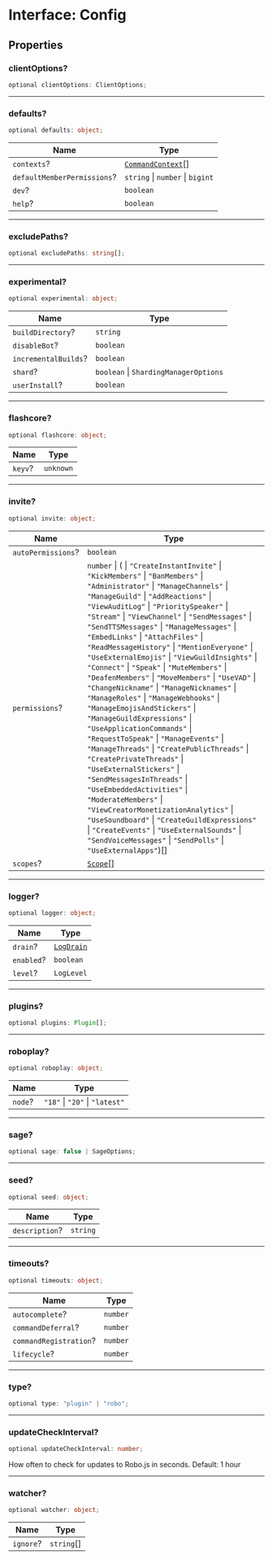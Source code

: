# Interface: Config

## Properties

### clientOptions?

```ts
optional clientOptions: ClientOptions;
```

***

### defaults?

```ts
optional defaults: object;
```

| Name | Type |
| ------ | ------ |
| `contexts`? | [`CommandContext`](TypeAlias.CommandContext.md)[] |
| `defaultMemberPermissions`? | `string` \| `number` \| `bigint` |
| `dev`? | `boolean` |
| `help`? | `boolean` |

***

### excludePaths?

```ts
optional excludePaths: string[];
```

***

### experimental?

```ts
optional experimental: object;
```

| Name | Type |
| ------ | ------ |
| `buildDirectory`? | `string` |
| `disableBot`? | `boolean` |
| `incrementalBuilds`? | `boolean` |
| `shard`? | `boolean` \| `ShardingManagerOptions` |
| `userInstall`? | `boolean` |

***

### flashcore?

```ts
optional flashcore: object;
```

| Name | Type |
| ------ | ------ |
| `keyv`? | `unknown` |

***

### invite?

```ts
optional invite: object;
```

| Name | Type |
| ------ | ------ |
| `autoPermissions`? | `boolean` |
| `permissions`? | `number` \| ( \| `"CreateInstantInvite"` \| `"KickMembers"` \| `"BanMembers"` \| `"Administrator"` \| `"ManageChannels"` \| `"ManageGuild"` \| `"AddReactions"` \| `"ViewAuditLog"` \| `"PrioritySpeaker"` \| `"Stream"` \| `"ViewChannel"` \| `"SendMessages"` \| `"SendTTSMessages"` \| `"ManageMessages"` \| `"EmbedLinks"` \| `"AttachFiles"` \| `"ReadMessageHistory"` \| `"MentionEveryone"` \| `"UseExternalEmojis"` \| `"ViewGuildInsights"` \| `"Connect"` \| `"Speak"` \| `"MuteMembers"` \| `"DeafenMembers"` \| `"MoveMembers"` \| `"UseVAD"` \| `"ChangeNickname"` \| `"ManageNicknames"` \| `"ManageRoles"` \| `"ManageWebhooks"` \| `"ManageEmojisAndStickers"` \| `"ManageGuildExpressions"` \| `"UseApplicationCommands"` \| `"RequestToSpeak"` \| `"ManageEvents"` \| `"ManageThreads"` \| `"CreatePublicThreads"` \| `"CreatePrivateThreads"` \| `"UseExternalStickers"` \| `"SendMessagesInThreads"` \| `"UseEmbeddedActivities"` \| `"ModerateMembers"` \| `"ViewCreatorMonetizationAnalytics"` \| `"UseSoundboard"` \| `"CreateGuildExpressions"` \| `"CreateEvents"` \| `"UseExternalSounds"` \| `"SendVoiceMessages"` \| `"SendPolls"` \| `"UseExternalApps"`)[] |
| `scopes`? | [`Scope`](TypeAlias.Scope.md)[] |

***

### logger?

```ts
optional logger: object;
```

| Name | Type |
| ------ | ------ |
| `drain`? | [`LogDrain`](TypeAlias.LogDrain.md) |
| `enabled`? | `boolean` |
| `level`? | `LogLevel` |

***

### plugins?

```ts
optional plugins: Plugin[];
```

***

### roboplay?

```ts
optional roboplay: object;
```

| Name | Type |
| ------ | ------ |
| `node`? | `"18"` \| `"20"` \| `"latest"` |

***

### sage?

```ts
optional sage: false | SageOptions;
```

***

### seed?

```ts
optional seed: object;
```

| Name | Type |
| ------ | ------ |
| `description`? | `string` |

***

### timeouts?

```ts
optional timeouts: object;
```

| Name | Type |
| ------ | ------ |
| `autocomplete`? | `number` |
| `commandDeferral`? | `number` |
| `commandRegistration`? | `number` |
| `lifecycle`? | `number` |

***

### type?

```ts
optional type: "plugin" | "robo";
```

***

### updateCheckInterval?

```ts
optional updateCheckInterval: number;
```

How often to check for updates to Robo.js in seconds. Default: 1 hour

***

### watcher?

```ts
optional watcher: object;
```

| Name | Type |
| ------ | ------ |
| `ignore`? | `string`[] |
